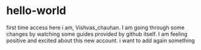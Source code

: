 # hello-world
first time access
here i am, Vishvas_chauhan. I am going through some changes by watching some guides provided by github itself. I am feeling positive and excited about this new account. 
i want to add again something
